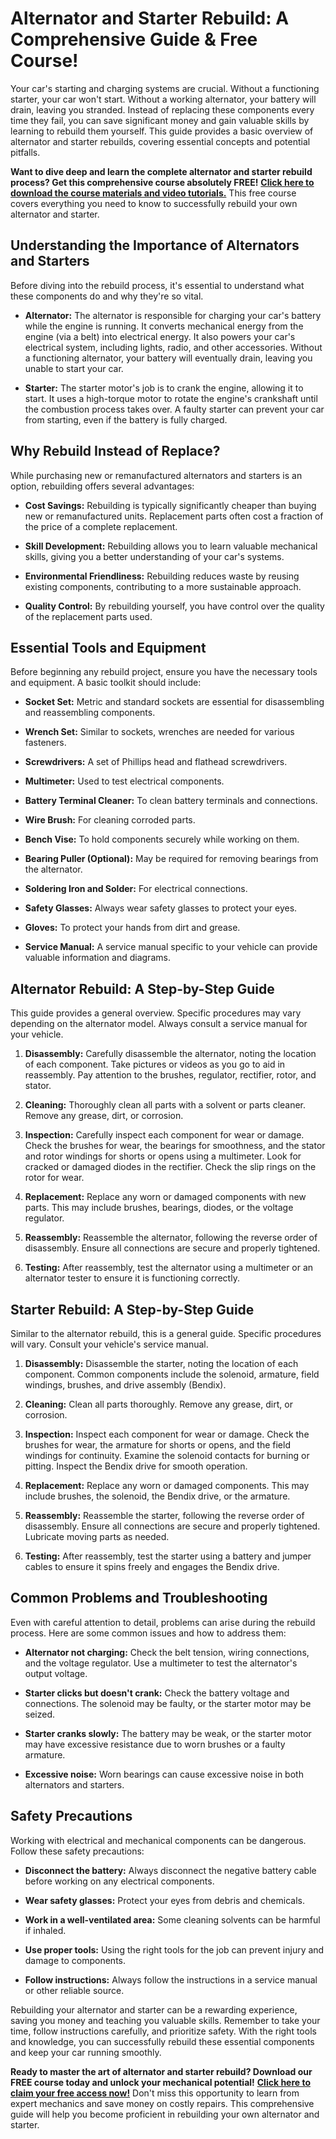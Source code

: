 # Alternator and Starter Rebuild: A Comprehensive Guide & Free Course!

Your car's starting and charging systems are crucial. Without a functioning starter, your car won't start. Without a working alternator, your battery will drain, leaving you stranded. Instead of replacing these components every time they fail, you can save significant money and gain valuable skills by learning to rebuild them yourself. This guide provides a basic overview of alternator and starter rebuilds, covering essential concepts and potential pitfalls.

**Want to dive deep and learn the complete alternator and starter rebuild process? Get this comprehensive course absolutely FREE!** [**Click here to download the course materials and video tutorials.**](https://udemywork.com/alternator-and-starter-rebuild) This free course covers everything you need to know to successfully rebuild your own alternator and starter.

## Understanding the Importance of Alternators and Starters

Before diving into the rebuild process, it's essential to understand what these components do and why they're so vital.

*   **Alternator:** The alternator is responsible for charging your car's battery while the engine is running. It converts mechanical energy from the engine (via a belt) into electrical energy. It also powers your car's electrical system, including lights, radio, and other accessories. Without a functioning alternator, your battery will eventually drain, leaving you unable to start your car.

*   **Starter:** The starter motor's job is to crank the engine, allowing it to start. It uses a high-torque motor to rotate the engine's crankshaft until the combustion process takes over. A faulty starter can prevent your car from starting, even if the battery is fully charged.

## Why Rebuild Instead of Replace?

While purchasing new or remanufactured alternators and starters is an option, rebuilding offers several advantages:

*   **Cost Savings:** Rebuilding is typically significantly cheaper than buying new or remanufactured units. Replacement parts often cost a fraction of the price of a complete replacement.

*   **Skill Development:** Rebuilding allows you to learn valuable mechanical skills, giving you a better understanding of your car's systems.

*   **Environmental Friendliness:** Rebuilding reduces waste by reusing existing components, contributing to a more sustainable approach.

*   **Quality Control:** By rebuilding yourself, you have control over the quality of the replacement parts used.

## Essential Tools and Equipment

Before beginning any rebuild project, ensure you have the necessary tools and equipment. A basic toolkit should include:

*   **Socket Set:** Metric and standard sockets are essential for disassembling and reassembling components.

*   **Wrench Set:** Similar to sockets, wrenches are needed for various fasteners.

*   **Screwdrivers:** A set of Phillips head and flathead screwdrivers.

*   **Multimeter:** Used to test electrical components.

*   **Battery Terminal Cleaner:** To clean battery terminals and connections.

*   **Wire Brush:** For cleaning corroded parts.

*   **Bench Vise:** To hold components securely while working on them.

*   **Bearing Puller (Optional):** May be required for removing bearings from the alternator.

*   **Soldering Iron and Solder:** For electrical connections.

*   **Safety Glasses:** Always wear safety glasses to protect your eyes.

*   **Gloves:** To protect your hands from dirt and grease.

*   **Service Manual:** A service manual specific to your vehicle can provide valuable information and diagrams.

## Alternator Rebuild: A Step-by-Step Guide

This guide provides a general overview. Specific procedures may vary depending on the alternator model. Always consult a service manual for your vehicle.

1.  **Disassembly:** Carefully disassemble the alternator, noting the location of each component. Take pictures or videos as you go to aid in reassembly. Pay attention to the brushes, regulator, rectifier, rotor, and stator.

2.  **Cleaning:** Thoroughly clean all parts with a solvent or parts cleaner. Remove any grease, dirt, or corrosion.

3.  **Inspection:** Carefully inspect each component for wear or damage. Check the brushes for wear, the bearings for smoothness, and the stator and rotor windings for shorts or opens using a multimeter. Look for cracked or damaged diodes in the rectifier. Check the slip rings on the rotor for wear.

4.  **Replacement:** Replace any worn or damaged components with new parts. This may include brushes, bearings, diodes, or the voltage regulator.

5.  **Reassembly:** Reassemble the alternator, following the reverse order of disassembly. Ensure all connections are secure and properly tightened.

6.  **Testing:** After reassembly, test the alternator using a multimeter or an alternator tester to ensure it is functioning correctly.

## Starter Rebuild: A Step-by-Step Guide

Similar to the alternator rebuild, this is a general guide. Specific procedures will vary. Consult your vehicle's service manual.

1.  **Disassembly:** Disassemble the starter, noting the location of each component. Common components include the solenoid, armature, field windings, brushes, and drive assembly (Bendix).

2.  **Cleaning:** Clean all parts thoroughly. Remove any grease, dirt, or corrosion.

3.  **Inspection:** Inspect each component for wear or damage. Check the brushes for wear, the armature for shorts or opens, and the field windings for continuity. Examine the solenoid contacts for burning or pitting. Inspect the Bendix drive for smooth operation.

4.  **Replacement:** Replace any worn or damaged components. This may include brushes, the solenoid, the Bendix drive, or the armature.

5.  **Reassembly:** Reassemble the starter, following the reverse order of disassembly. Ensure all connections are secure and properly tightened. Lubricate moving parts as needed.

6.  **Testing:** After reassembly, test the starter using a battery and jumper cables to ensure it spins freely and engages the Bendix drive.

## Common Problems and Troubleshooting

Even with careful attention to detail, problems can arise during the rebuild process. Here are some common issues and how to address them:

*   **Alternator not charging:** Check the belt tension, wiring connections, and the voltage regulator. Use a multimeter to test the alternator's output voltage.

*   **Starter clicks but doesn't crank:** Check the battery voltage and connections. The solenoid may be faulty, or the starter motor may be seized.

*   **Starter cranks slowly:** The battery may be weak, or the starter motor may have excessive resistance due to worn brushes or a faulty armature.

*   **Excessive noise:** Worn bearings can cause excessive noise in both alternators and starters.

## Safety Precautions

Working with electrical and mechanical components can be dangerous. Follow these safety precautions:

*   **Disconnect the battery:** Always disconnect the negative battery cable before working on any electrical components.

*   **Wear safety glasses:** Protect your eyes from debris and chemicals.

*   **Work in a well-ventilated area:** Some cleaning solvents can be harmful if inhaled.

*   **Use proper tools:** Using the right tools for the job can prevent injury and damage to components.

*   **Follow instructions:** Always follow the instructions in a service manual or other reliable source.

Rebuilding your alternator and starter can be a rewarding experience, saving you money and teaching you valuable skills. Remember to take your time, follow instructions carefully, and prioritize safety. With the right tools and knowledge, you can successfully rebuild these essential components and keep your car running smoothly.

**Ready to master the art of alternator and starter rebuild? Download our FREE course today and unlock your mechanical potential!** [**Click here to claim your free access now!**](https://udemywork.com/alternator-and-starter-rebuild) Don't miss this opportunity to learn from expert mechanics and save money on costly repairs. This comprehensive guide will help you become proficient in rebuilding your own alternator and starter.
